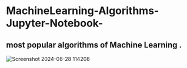 # MachineLearning-Algorithms-Jupyter-Notebook-

most popular algorithms of  Machine Learning .
------------------------------------
![Screenshot 2024-08-28 114208](https://github.com/user-attachments/assets/0d43d380-e3f6-4426-9994-9aa048be93d7 )
